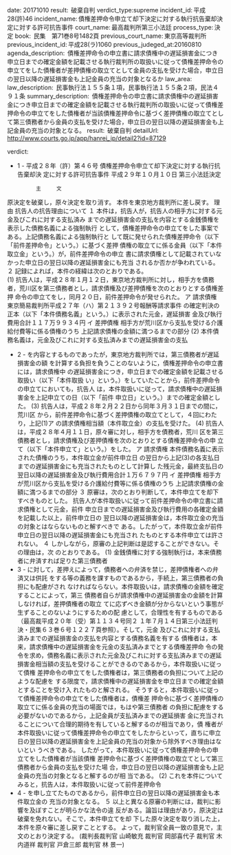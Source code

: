 
date: 20171010
result:  破棄自判
verdict_type:supreme
incident_id: 平成28(許)46
incident_name: 債権差押命令申立て却下決定に対する執行抗告棄却決定に対する許可抗告事件
court_name: 最高裁判所第三小法廷
process_type: 決定
book:  民集　第71巻8号1482頁
previous_court_name: 東京高等裁判所
previous_incident_id: 平成28(ラ)1060
previous_judeged_at:20160810
agenda_description:  債権差押命令の申立書に請求債権中の遅延損害金につき申立日までの確定金額を記載させる執行裁判所の取扱いに従って債権差押命令の申立てをした債権者が差押債権の取立てとして金員の支払を受けた場合，申立日の翌日以降の遅延損害金も上記金員の充当の対象となるか
law_area: 
law_description:  民事執行法１５５条１項，民事執行法１５５条２項，民法４９１条
summary_description:  債権差押命令の申立書に請求債権中の遅延損害金につき申立日までの確定金額を記載させる執行裁判所の取扱いに従って債権差押命令の申立てをした債権者が当該債権差押命令に基づく差押債権の取立てとして第三債務者から金員の支払を受けた場合，申立日の翌日以降の遅延損害金も上記金員の充当の対象となる。
result:  破棄自判
detailUrl: http://www.courts.go.jp/app/hanrei_jp/detail2?id=87129

verdict:

- 1 - 
平成２８年（許）第４６号 債権差押命令申立て却下決定に対する執行抗告棄却決
定に対する許可抗告事件 
平成２９年１０月１０日 第三小法廷決定 
 
            主     文 
原決定を破棄し，原々決定を取り消す。 
本件を東京地方裁判所に差し戻す。 
            理     由 
 抗告人の抗告理由について 
 １ 本件は，抗告人が，抗告人の相手方に対する元金及びこれに対する支払済み
までの遅延損害金の支払を内容とする金銭債権を表示した債務名義による強制執行
として，債権差押命令の申立てをした事案である。上記債務名義による強制執行と
して既に発せられた債権差押命令（以下「前件差押命令」という。）に基づく差押
債権の取立てに係る金員（以下「本件取立金」という。）が，前件差押命令の申立
書に請求債権として記載されていなかった申立日の翌日以降の遅延損害金にも充当
されるか否かが争われている。 
 ２ 記録によれば，本件の経緯は次のとおりである。  
 (1) 抗告人は，平成２８年１月１２日，東京地方裁判所に対し，相手方を債務
者，荒川区を第三債務者とし，請求債権及び差押債権を次のとおりとする債権差押
命令の申立てをし，同月２０日，前件差押命令が発せられた。 
 ア 請求債権 東京簡易裁判所平成２７年（ハ）第２１３９２号報酬等請求事件
の確定判決の正本（以下「本件債務名義」という。）に表示された元金，遅延損害
金及び執行費用合計１１７万９９３４円 
 イ 差押債権 相手方が荒川区から支払を受ける介護給付費等に係る債権のうち
上記請求債権の金額に満つるまでの部分 
 (2) 本件債務名義は，元金及びこれに対する支払済みまでの遅延損害金の支払
- 2 - 
を内容とするものであったが，東京地方裁判所では，第三債務者が遅延損害金の額
を計算する負担を負うことのないように，債権差押命令の申立書には，請求債権中
の遅延損害金につき，申立日までの確定金額を記載させる取扱い（以下「本件取扱
い」という。）をしていたことから，前件差押命令の申立てにおいても，抗告人
は，本件取扱いに従って，請求債権中の遅延損害金を上記申立ての日（以下「前件
申立日」という。）までの確定金額とした。 
 (3) 抗告人は，平成２８年２月２２日から同年３月３１日までの間に，荒川区
から，前件差押命令に基づく差押債権の取立てとして，４回にわたり，上記(1)ア
の請求債権相当額（本件取立金）の支払を受けた。 
 (4) 抗告人は，平成２８年４月１１日，原々審に対し，相手方を債務者，荒川
区を第三債務者とし，請求債権及び差押債権を次のとおりとする債権差押命令の申
立て（以下「本件申立て」という。）をした。 
 ア 請求債権 本件債務名義に表示された債権のうち，本件取立金が前件申立日
の翌日から上記(3)の各支払日までの遅延損害金にも充当されたものとして計算し
た残元金，最終支払日の翌日以降の遅延損害金及び執行費用合計１万６７９７円 
 イ 差押債権 相手方が荒川区から支払を受ける介護給付費等に係る債権のうち
上記請求債権の金額に満つるまでの部分 
 ３ 原審は，次のとおり判断して，本件申立てを却下すべきものとした。 
 抗告人が本件取扱いに従って前件差押命令の申立書に請求債権として元金，前件
申立日までの遅延損害金及び執行費用の各確定金額を記載した以上，前件申立日の
翌日以降の遅延損害金は，本件取立金の充当の対象とはならないものと解すべきで
ある。したがって，本件取立金が前件申立日の翌日以降の遅延損害金にも充当され
たものとする本件申立ては許されない。 
 ４ しかしながら，原審の上記判断は是認することができない。その理由は，次
のとおりである。 
 (1) 金銭債権に対する強制執行は，本来債務者に弁済すれば足りた第三債務者
- 3 - 
に対して，差押えによって，債務者への弁済を禁じ，差押債権者への弁済又は供託
をする等の義務を課すものであるから，手続上，第三債務者の負担にも配慮がされ
なければならない。本件取扱いは，請求債権の金額を確定することによって，第三
債務者自らが請求債権中の遅延損害金の金額を計算しなければ，差押債権者の取立
てに応ずべき金額が分からないという事態が生ずることのないようにするための配
慮として，合理性を有するものである（最高裁平成２０年（受）第１１３４号同２
１年７月１４日第三小法廷判決・民集６３巻６号１２２７頁参照）。そして，元金
及びこれに対する支払済みまでの遅延損害金の支払を内容とする債務名義を有する
債権者は，本来，請求債権中の遅延損害金を元金の支払済みまでとする債権差押命
令の発令を求め，債務名義に表示された元金及びこれに対する支払済みまでの遅延
損害金相当額の支払を受けることができるのであるから，本件取扱いに従って債権
差押命令の申立てをした債権者は，第三債務者の負担について上記のような配慮を
する限度で，請求債権中の遅延損害金を申立日までの確定金額とすることを受け入
れたものと解される。 
 そうすると，本件取扱いに従って債権差押命令の申立てをした債権者は，債権差
押命令に基づく差押債権の取立てに係る金員の充当の場面では，もはや第三債務者
の負担に配慮をする必要がないのであるから，上記金員が支払済みまでの遅延損害
金に充当されることについて合理的期待を有していると解するのが相当であり，債
権者が本件取扱いに従って債権差押命令の申立てをしたからといって，直ちに申立
日の翌日以降の遅延損害金を上記金員の充当の対象から除外すべき理由はないとい
うべきである。 
 したがって，本件取扱いに従って債権差押命令の申立てをした債権者が当該債権
差押命令に基づく差押債権の取立てとして第三債務者から金員の支払を受けた場
合，申立日の翌日以降の遅延損害金も上記金員の充当の対象となると解するのが相
当である。 
 (2) これを本件についてみると，抗告人は，本件取扱いに従って前件差押命令
- 4 - 
を申し立てたものであるから，前件申立日の翌日以降の遅延損害金も本件取立金の
充当の対象となる。 
 ５ 以上と異なる原審の判断には，裁判に影響を及ぼすことが明らかな法令の違
反がある。論旨は理由があり，原決定は破棄を免れない。そこで，本件申立てを却
下した原々決定を取り消した上，本件を原々審に差し戻すこととする。 
 よって，裁判官全員一致の意見で，主文のとおり決定する。 
(裁判長裁判官 山崎敏充 裁判官 岡部喜代子 裁判官 木内道祥 裁判官 
戸倉三郎 裁判官 林 景一) 
 

                    